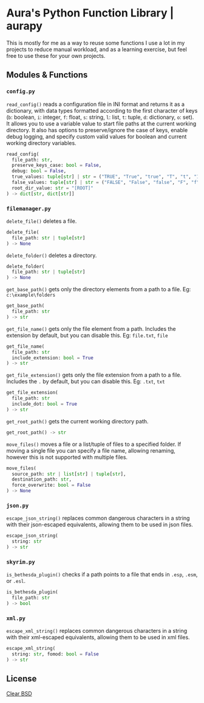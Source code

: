 # Aura's Python Function Library | aurapy

This is mostly for me as a way to reuse some functions I use a lot in my projects to reduce manual workload, and as a learning exercise, but feel free to use these for your own projects.

## Modules & Functions

<!-- ### `commandline`

```py
run_command(
  command: str
) -> None
``` -->

### `config.py`

`read_config()` reads a configuration file in INI format and returns it as a dictionary, with data types formatted according to the first character of keys (`b`: boolean, `i`: integer, `f`: float, `s`: string, `l`: list, `t`: tuple, `d`: dictionary, `o`: set). It allows you to use a variable value to start file paths at the current working directory. It also has options to preserve/ignore the case of keys, enable debug logging, and specify custom valid values for boolean and current working directory variables.

```py
read_config(
  file_path: str,
  preserve_keys_case: bool = False,
  debug: bool = False,
  true_values: tuple[str] | str = ("TRUE", "True", "true", "T", "t", "1"),
  false_values: tuple[str] | str = ("FALSE", "False", "false", "F", "f", "0"),
  root_dir_value: str = "[ROOT]"
) -> dict[str, dict[str]]
```

### `filemanager.py`

`delete_file()` deletes a file.

```py
delete_file(
  file_path: str | tuple[str]
) -> None
```

`delete_folder()` deletes a directory.

```py
delete_folder(
  file_path: str | tuple[str]
) -> None
```

`get_base_path()` gets only the directory elements from a path to a file. Eg: `c:\example\folders`

```py
get_base_path(
  file_path: str
) -> str
```

`get_file_name()` gets only the file element from a path. Includes the extension by default, but you can disable this. Eg: `file.txt`, `file`

```py
get_file_name(
  file_path: str
  include_extension: bool = True
) -> str
```

`get_file_extension()` gets only the file extension from a path to a file. Includes the `.` by default, but you can disable this. Eg: `.txt`, `txt`

```py
get_file_extension(
  file_path: str
  include_dot: bool = True
) -> str
```

`get_root_path()` gets the current working directory path.

```py
get_root_path() -> str
```

`move_files()` moves a file or a list/tuple of files to a specified folder. If moving a single file you can specify a file name, allowing renaming, however this is not supported with multiple files.

```py
move_files(
  source_path: str | list[str] | tuple[str],
  destination_path: str,
  force_overwrite: bool = False
) -> None
```

### `json.py`

`escape_json_string()` replaces common dangerous characters in a string with their json-escaped equivalents, allowing them to be used in json files.

```py
escape_json_string(
  string: str
) -> str
```

### `skyrim.py`

`is_bethesda_plugin()` checks if a path points to a file that ends in `.esp`, `.esm`, or `.esl`.

```py
is_bethesda_plugin(
  file_path: str
) -> bool
```

### `xml.py`

`escape_xml_string()` replaces common dangerous characters in a string with their xml-escaped equivalents, allowing them to be used in xml files.

```py
escape_xml_string(
  string: str, fomod: bool = False
) -> str
```

## License

[Clear BSD](https://github.com/GroundAura/aurapy/blob/main/LICENSE.txt)
